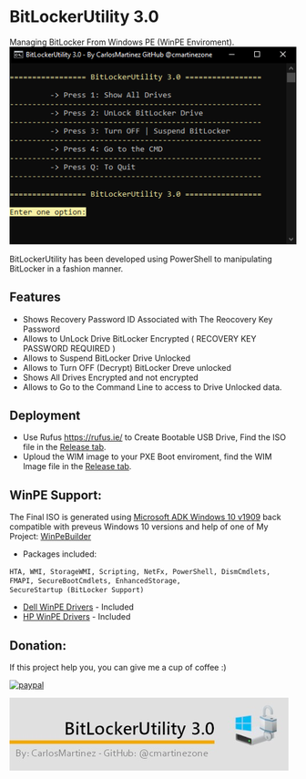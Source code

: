# BitLockerUtility 3.0
 Managing BitLocker From Windows PE (WinPE Enviroment).
 ![""](Screenshots/001.PNG)
 
 
 BitLockerUtility has been developed using PowerShell to manipulating BitLocker in a fashion manner.
 
 
 ## Features
* Shows Recovery Password ID Associated with The Reocovery Key Password
* Allows to UnLock Drive BitLocker Encrypted ( RECOVERY KEY PASSWORD REQUIRED )
* Allows to Suspend BitLocker Drive Unlocked 
* Allows to Turn OFF (Decrypt) BitLocker Dreve unlocked
* Shows All Drives Encrypted and not encrypted
* Allows to Go to the Command Line to access to Drive Unlocked data.

 ## Deployment
* Use Rufus https://rufus.ie/ to Create Bootable USB Drive, Find the ISO file in the [Release tab](https://github.com/cmartinezone/BitLockerUtility/releases).
* Uploud the WIM image to your PXE Boot enviroment, find the WIM Image file in the [Release tab](https://github.com/cmartinezone/BitLockerUtility/releases).

## WinPE Support:
The Final ISO is generated using [Microsoft ADK Windows 10 v1909](https://docs.microsoft.com/en-us/windows-hardware/get-started/adk-install) back compatible with preveus Windows 10 versions and help of one of My Project: [WinPeBuilder](https://github.com/cmartinezone/WinPEBuilder)
* Packages included: 
```
HTA, WMI, StorageWMI, Scripting, NetFx, PowerShell, DismCmdlets, FMAPI, SecureBootCmdlets, EnhancedStorage,
SecureStartup (BitLocker Support)
```
* [Dell WinPE Drivers](https://www.dell.com/support/article/us/en/04/how13364/winpe-10-driver-pack?lang=en) - Included
* [HP WinPE Drivers](https://ftp.hp.com/pub/caps-softpaq/cmit/HP_WinPE_DriverPack.html) - Included

## Donation:
If this project help you, you can give me a cup of coffee :)

[![paypal](https://www.paypalobjects.com/en_US/i/btn/btn_donateCC_LG.gif)](https://www.paypal.me/cmartinezone)


![""](Screenshots/banner.jpg)



 
 

 


